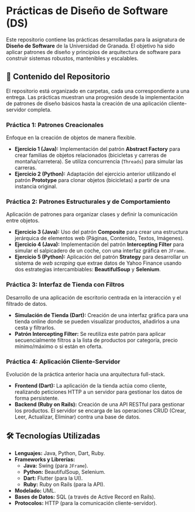 # Prácticas de Diseño de Software (DS)

Este repositorio contiene las prácticas desarrolladas para la asignatura de **Diseño de Software** de la Universidad de Granada. El objetivo ha sido aplicar patrones de diseño y principios de arquitectura de software para construir sistemas robustos, mantenibles y escalables.

## 📁 Contenido del Repositorio

El repositorio está organizado en carpetas, cada una correspondiente a una entrega. Las prácticas muestran una progresión desde la implementación de patrones de diseño básicos hasta la creación de una aplicación cliente-servidor completa.

### Práctica 1: Patrones Creacionales
Enfoque en la creación de objetos de manera flexible.
* **Ejercicio 1 (Java):** Implementación del patrón **Abstract Factory** para crear familias de objetos relacionados (bicicletas y carreras de montaña/carretera). Se utiliza concurrencia (`Threads`) para simular las carreras.
* **Ejercicio 2 (Python):** Adaptación del ejercicio anterior utilizando el patrón **Prototype** para clonar objetos (bicicletas) a partir de una instancia original.

### Práctica 2: Patrones Estructurales y de Comportamiento
Aplicación de patrones para organizar clases y definir la comunicación entre objetos.
* **Ejercicio 3 (Java):** Uso del patrón **Composite** para crear una estructura jerárquica de elementos web (Páginas, Contenido, Textos, Imágenes).
* **Ejercicio 4 (Java):** Implementación del patrón **Intercepting Filter** para simular el salpicadero de un coche, con una interfaz gráfica en `JFrame`.
* **Ejercicio 5 (Python):** Aplicación del patrón **Strategy** para desarrollar un sistema de *web scraping* que extrae datos de Yahoo Finance usando dos estrategias intercambiables: **BeautifulSoup** y **Selenium**.

### Práctica 3: Interfaz de Tienda con Filtros
Desarrollo de una aplicación de escritorio centrada en la interacción y el filtrado de datos.
* **Simulación de Tienda (Dart):** Creación de una interfaz gráfica para una tienda online donde se pueden visualizar productos, añadirlos a una cesta y filtrarlos.
* **Patrón Intercepting Filter:** Se reutiliza este patrón para aplicar secuencialmente filtros a la lista de productos por categoría, precio mínimo/máximo o si están en oferta.

### Práctica 4: Aplicación Cliente-Servidor
Evolución de la práctica anterior hacia una arquitectura full-stack.
* **Frontend (Dart):** La aplicación de la tienda actúa como cliente, realizando peticiones HTTP a un servidor para gestionar los datos de forma persistente.
* **Backend (Ruby on Rails):** Creación de una API RESTful para gestionar los productos. El servidor se encarga de las operaciones CRUD (Crear, Leer, Actualizar, Eliminar) contra una base de datos.

## 🛠️ Tecnologías Utilizadas

* **Lenguajes:** Java, Python, Dart, Ruby.
* **Frameworks y Librerías:**
    * **Java:** Swing (para `JFrame`).
    * **Python:** BeautifulSoup, Selenium.
    * **Dart:** Flutter (para la UI).
    * **Ruby:** Ruby on Rails (para la API).
* **Modelado:** UML.
* **Bases de Datos:** SQL (a través de Active Record en Rails).
* **Protocolos:** HTTP (para la comunicación cliente-servidor).

